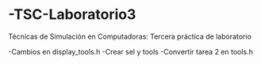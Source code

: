 # -TSC-Laboratorio3
Técnicas de Simulación en Computadoras: Tercera práctica de laboratorio 

-Cambios en display_tools.h
-Crear sel y tools
-Convertir tarea 2 en tools.h
